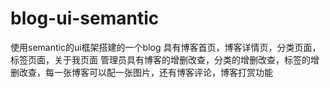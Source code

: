 # blog-ui-semantic
使用semantic的ui框架搭建的一个blog
具有博客首页，博客详情页，分类页面，标签页面，关于我页面
管理员具有博客的增删改查，分类的增删改查，标签的增删改查，每一张博客可以配一张图片，还有博客评论，博客打赏功能
